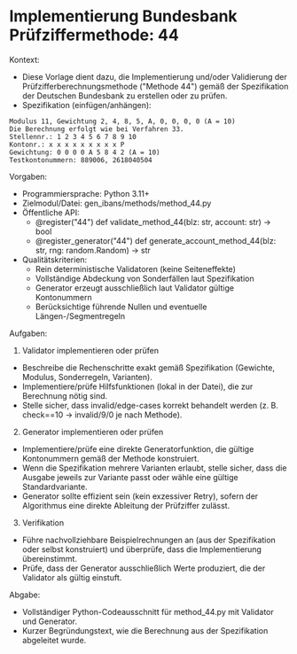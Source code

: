# Implementierung Bundesbank Prüfziffermethode: 44

Kontext:
- Diese Vorlage dient dazu, die Implementierung und/oder Validierung der Prüfzifferberechnungsmethode ("Methode 44") gemäß der Spezifikation der Deutschen Bundesbank zu erstellen oder zu prüfen.
- Spezifikation (einfügen/anhängen):

```Text
Modulus 11, Gewichtung 2, 4, 8, 5, A, 0, 0, 0, 0 (A = 10)
Die Berechnung erfolgt wie bei Verfahren 33.
Stellennr.: 1 2 3 4 5 6 7 8 9 10
Kontonr.: x x x x x x x x x P
Gewichtung: 0 0 0 0 A 5 8 4 2 (A = 10)
Testkontonummern: 889006, 2618040504
```

Vorgaben:
- Programmiersprache: Python 3.11+
- Zielmodul/Datei: gen_ibans/methods/method_44.py
- Öffentliche API:
  - @register("44") def validate_method_44(blz: str, account: str) -> bool
  - @register_generator("44") def generate_account_method_44(blz: str, rng: random.Random) -> str
- Qualitätskriterien:
  - Rein deterministische Validatoren (keine Seiteneffekte)
  - Vollständige Abdeckung von Sonderfällen laut Spezifikation
  - Generator erzeugt ausschließlich laut Validator gültige Kontonummern
  - Berücksichtige führende Nullen und eventuelle Längen-/Segmentregeln

Aufgaben:
1) Validator implementieren oder prüfen
- Beschreibe die Rechenschritte exakt gemäß Spezifikation (Gewichte, Modulus, Sonderregeln, Varianten).
- Implementiere/prüfe Hilfsfunktionen (lokal in der Datei), die zur Berechnung nötig sind.
- Stelle sicher, dass invalid/edge-cases korrekt behandelt werden (z. B. check==10 -> invalid/9/0 je nach Methode).

2) Generator implementieren oder prüfen
- Implementiere/prüfe eine direkte Generatorfunktion, die gültige Kontonummern gemäß der Methode konstruiert.
- Wenn die Spezifikation mehrere Varianten erlaubt, stelle sicher, dass die Ausgabe jeweils zur Variante passt oder wähle eine gültige Standardvariante.
- Generator sollte effizient sein (kein exzessiver Retry), sofern der Algorithmus eine direkte Ableitung der Prüfziffer zulässt.

3) Verifikation
- Führe nachvollziehbare Beispielrechnungen an (aus der Spezifikation oder selbst konstruiert) und überprüfe, dass die Implementierung übereinstimmt.
- Prüfe, dass der Generator ausschließlich Werte produziert, die der Validator als gültig einstuft.

Abgabe:
- Vollständiger Python-Codeausschnitt für method_44.py mit Validator und Generator.
- Kurzer Begründungstext, wie die Berechnung aus der Spezifikation abgeleitet wurde.